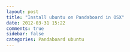 ```yaml
---
layout: post
title: "Install ubuntu on Pandaboard in OSX"
date: 2012-03-31 15:22
comments: true
sidebar: false
categories: Pandaboard ubuntu 
---
```


